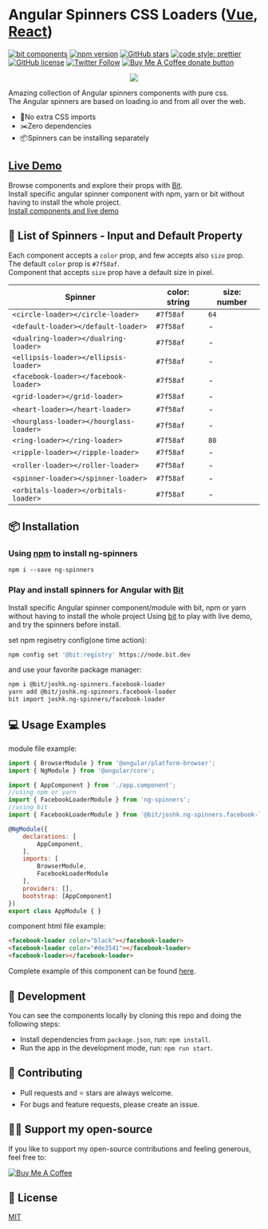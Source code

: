 # Angular Spinners CSS Loaders ([Vue](https://github.com/JoshK2/vue-spinners-css), [React](https://github.com/JoshK2/react-spinners-css))
[![bit components](https://img.shields.io/badge/dynamic/json.svg?color=6e3991&label=bit%20components&query=payload.totalComponents&url=https%3A%2F%2Fapi.bit.dev%2Fscope%2Fjoshk%2Fng-spinners)](https://bit.dev/joshk/ng-spinners)
[![npm version](https://badge.fury.io/js/ng-spinners.svg)](http://badge.fury.io/js/ng-spinners)
[![GitHub stars](https://img.shields.io/github/stars/joshk2/ng-spinners)](https://github.com/JoshK2/ng-spinners/stargazers)
[![code style: prettier](https://img.shields.io/badge/code_style-prettier-ff69b4.svg)](https://github.com/prettier/prettier)
[![GitHub license](https://img.shields.io/badge/license-MIT-blue.svg)](https://raw.githubusercontent.com/JoshK2/ng-spinners/master/LICENSE)
[![Twitter Follow](https://img.shields.io/twitter/follow/joshkuttler)](https://twitter.com/JoshKuttler)
<span class="badge-buymeacoffee"><a href="https://www.buymeacoffee.com/s2cv3IikA" title="Donate to this project using Buy Me A Coffee"><img src="https://img.shields.io/badge/buy%20me%20a%20coffee-donate-yellow.svg" alt="Buy Me A Coffee donate button" /></a></span>

<p align="center">
  <a href="https://bit.dev/joshk/ng-spinners"><img src="https://i.imagesup.co/images2/1990710a88808ee8914167c74f57e604c5ed91fe.gif"></a>
</p>

Amazing collection of Angular spinners components with pure css.  
The Angular spinners are based on loading.io and from all over the web.

- 💅No extra CSS imports
- ✂️Zero dependencies
- 📦Spinners can be installing separately

## [Live Demo](https://bit.dev/joshk/ng-spinners)
Browse components and explore their props with [Bit](https://bit.dev/joshk/ng-spinners).  
Install specific angular spinner component with npm, yarn or bit without having to install the whole project.  
[Install components and live demo](https://bit.dev/joshk/ng-spinners)


## 🚀 List of Spinners - Input and Default Property
Each component accepts a `color` prop, and few accepts also `size` prop.  
The default `color` prop is `#7f58af`.  
Component that accepts `size` prop have a default size in pixel.

| Spinner                                | color: string | size: number  |
| -------------------------------------- | ------------  | ------------- |
| `<circle-loader></circle-loader>`      | `#7f58af`     | `64`          |
| `<default-loader></default-loader>`    | `#7f58af`     | -             |
| `<dualring-loader></dualring-loader>`  | `#7f58af`     | -             |
| `<ellipsis-loader></ellipsis-loader>`  | `#7f58af`     | -             |
| `<facebook-loader></facebook-loader>`  | `#7f58af`     | -             |
| `<grid-loader></grid-loader>`          | `#7f58af`     | -             |
| `<heart-loader></heart-loader>`        | `#7f58af`     | -             |
| `<hourglass-loader></hourglass-loader>`| `#7f58af`     | -             |
| `<ring-loader></ring-loader>`          | `#7f58af`     | `80`          |
| `<ripple-loader></ripple-loader>`      | `#7f58af`     | -             |
| `<roller-loader></roller-loader>`      | `#7f58af`     | -             |
| `<spinner-loader></spinner-loader>`    | `#7f58af`     | -             |
| `<orbitals-loader></orbitals-loader>`  | `#7f58af`     | -             |


## 📦 Installation
### Using [npm](https://www.npmjs.com/package/ng-spinners) to install ng-spinners
```
npm i --save ng-spinners
```
### Play and install spinners for Angular with [Bit](https://bit.dev/joshk/ng-spinners)
Install specific Angular spinner component/module with bit, npm or yarn without having to install the whole project
Using [bit](https://bit.dev/joshk/ng-spinners) to play with live demo, and try the spinners before install.

set npm regisetry config(one time action):
```bash
npm config set '@bit:registry' https://node.bit.dev
```
and use your favorite package manager:
```bash
npm i @bit/joshk.ng-spinners.facebook-loader
yarn add @bit/joshk.ng-spinners.facebook-loader
bit import joshk.ng-spinners/facebook-loader 
```  

## 💻 Usage Examples
module file example:
```javascript
import { BrowserModule } from '@angular/platform-browser';
import { NgModule } from '@angular/core';

import { AppComponent } from './app.component';
//using npm or yarn
import { FacebookLoaderModule } from 'ng-spinners';
//using bit
import { FacebookLoaderModule } from '@bit/joshk.ng-spinners.facebook-loader';

@NgModule({
	declarations: [
		AppComponent,
	],
	imports: [
		BrowserModule,
		FacebookLoaderModule
	],
	providers: [],
	bootstrap: [AppComponent]
})
export class AppModule { }
```
component html file example:
```html
<facebook-loader color="black"></facebook-loader>
<facebook-loader color="#de3541"></facebook-loader>
<facebook-loader></facebook-loader>
```
Complete example of this component can be found [here](https://bit.dev/joshk/ng-spinners/facebook-loader).   

## 👾 Development
You can see the components locally by cloning this repo and doing the following steps:
- Install dependencies from `package.json`, run: `npm install`.
- Run the app in the development mode, run: `npm run start`.  

## 🙌 Contributing

- Pull requests and ⭐ stars are always welcome.
- For bugs and feature requests, please create an issue.

## 👏🏻 Support my open-source
If you like to support my open-source contributions and feeling generous, feel free to:

<a href="https://www.buymeacoffee.com/s2cv3IikA" target="_blank"><img src="https://bmc-cdn.nyc3.digitaloceanspaces.com/BMC-button-images/custom_images/orange_img.png" alt="Buy Me A Coffee" style="height: auto !important;width: auto !important;" ></a>

## 📄 License
[MIT](https://github.com/JoshK2/ng-spinners/blob/master/LICENSE)

